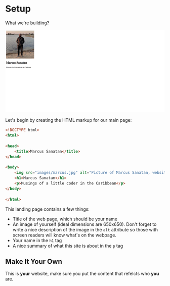 # Setup

What we're building?

![Screenshot of completed step](screenshot02.png)

Let's begin by creating the HTML markup for our main page:

```html
<!DOCTYPE html>
<html>

<head>
    <title>Marcus Sanatan</title>
</head>

<body>
    <img src="images/marcus.jpg" alt="Picture of Marcus Sanatan, website owner" width="300px">
    <h1>Marcus Sanatan</h1>
    <p>Musings of a little coder in the Caribbean</p>
</body>

</html>
```

This landing page contains a few things:

* Title of the web page, which should be your name
* An image of yourself (ideal dimensions are 650x650). Don't forget to write a nice description of the image in the `alt` attribute so those with screen readers will know what's on the webpage.
* Your name in the `h1` tag
* A nice summary of what this site is about in the `p` tag

## Make It Your Own

This is **your** website, make sure you put the content that refelcts who **you** are.

